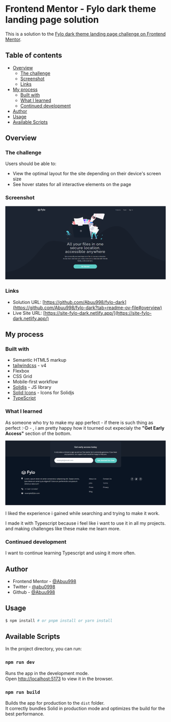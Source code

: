 # Frontend Mentor - Fylo dark theme landing page solution

This is a solution to the [Fylo dark theme landing page challenge on Frontend Mentor](https://www.frontendmentor.io/challenges/fylo-dark-theme-landing-page-5ca5f2d21e82137ec91a50fd).

## Table of contents

-   [Overview](#overview)
    -   [The challenge](#the-challenge)
    -   [Screenshot](#screenshot)
    -   [Links](#links)
-   [My process](#my-process)
    -   [Built with](#built-with)
    -   [What I learned](#what-i-learned)
    -   [Continued development](#continued-development)
-   [Author](#author)
-   [Usage](#usage)
-   [Available Scripts](#available-scripts)

## Overview

### The challenge

Users should be able to:

-   View the optimal layout for the site depending on their device's screen size
-   See hover states for all interactive elements on the page

### Screenshot

![](./public/screenshot.png)

### Links

-   Solution URL: [https://github.com/Abuu998/fylo-dark](https://github.com/Abuu998/fylo-dark?tab=readme-ov-file#overview)
-   Live Site URL: [https://site-fylo-dark.netlify.app/](https://site-fylo-dark.netlify.app/)

## My process

### Built with

-   Semantic HTML5 markup
-   [tailwindcss](https://tailwindcss.com) - v4
-   Flexbox
-   CSS Grid
-   Mobile-first workflow
-   [Solidjs](https://www.solidjs.com/) - JS library
-   [Solid Icons](https://solid-icons.vercel.app/) - Icons for Solidjs
-   [TypeScript](https://www.typescriptlang.org/)

### What I learned

As someone who try to make my app perfect - if there is such thing as perfect :-D - , i am pretty happy how it tourned out expecialy the **"Get Early Access"** section of the bottom.

![](./public/bottom_screenshot.png)

I liked the experience i gained while searching and trying to make it work.

I made it with Typescript because i feel like i want to use it in all my projects. and making challenges like these make me learn more.

### Continued development

I want to continue learning Typescript and using it more often.

## Author

-   Frontend Mentor - [@Abuu998](https://www.frontendmentor.io/profile/Abuu998)
-   Twitter - [@abu0998](https://www.twitter.com/abu0998)
-   Github - [@Abuu998](https://www.giyhub.com/Abuu998)

## Usage

```bash
$ npm install # or pnpm install or yarn install
```

## Available Scripts

In the project directory, you can run:

### `npm run dev`

Runs the app in the development mode.<br>
Open [http://localhost:5173](http://localhost:5173) to view it in the browser.

### `npm run build`

Builds the app for production to the `dist` folder.<br>
It correctly bundles Solid in production mode and optimizes the build for the best performance.
